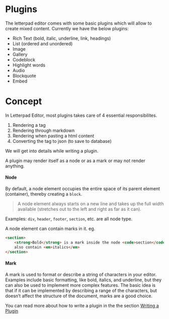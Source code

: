# Plugins

The letterpad editor comes with some basic plugins which will allow to create mixed content. Currently we have the below plugins:

-   Rich Text (bold, italic, underline, link, headings)
-   List (ordered and unordered)
-   Image
-   Gallery
-   Codeblock
-   Highlight words
-   Audio
-   Blockquote
-   Embed

# Concept

In Letterpad Editor, most plugins takes care of 4 essential responsibilites.

1. Rendering a tag
2. Rendering through markdown
3. Rendering when pasting a html content
4. Converting the tag to json (to save to database)

We will get into details while writing a plugin.

A plugin may render itself as a node or as a mark or may not render anything.

#### Node

By default, a node element occupies the entire space of its parent element (container), thereby creating a `block`.

> A node element always starts on a new line and takes up the full width available (stretches out to the left and right as far as it can).

Examples: `div`, `header`, `footer`, `section`, etc. are all node type.

A node element can contain marks in it. eg.

```html
<section>
    <strong>Bold</strong> is a mark inside the node <code>section</code>. It can
    also contain <em>italics</em>
</section>
```

#### Mark

A mark is used to format or describe a string of characters in your editor. Examples include basic formatting, like bold, italics, and underline, but they can also be used to implement more complex features. The basic idea is that if it can be implemented by describing a range of the characters, but doesn’t affect the structure of the document, marks are a good choice.

You can read more about how to write a plugin in the the section [Writing a Plugin](writeplugin.md)
